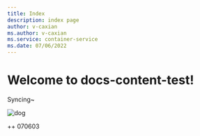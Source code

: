 ```yaml
---
title: Index
description: index page
author: v-caxian
ms.author: v-caxian
ms.service: container-service
ms.date: 07/06/2022
---
```


# Welcome to docs-content-test!

Syncing~

![dog](./images/cat.jpg)

++ 070603
